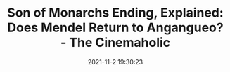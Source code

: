 ---
"title": "Son of Monarchs Ending, Explained: Does Mendel Return to Angangueo? - The Cinemaholic"
"date": "2021-11-2 19:30:23"
"feed_name": "GOOGLENEWSMINING"
"feed_website": "https://news.google.com/search?q=mining%2Bincident&hl=en-US&gl=US&ceid=US:en"
"feed_rss": "https://news.google.com/rss/search?q=mining%2Bincident&hl=en-US&gl=US&ceid=US:en"
"link": "https://thecinemaholic.com/son-of-monarchs-ending-explained/"
"source": "{'href': 'https://thecinemaholic.com', 'title': 'The Cinemaholic'}"
"file": "_posts/2021-1-1-75eca3754bec6f23e4d4b4afb16cbadab19c42f6.md"
"accident": "0"
"drilling": "1"
"dead": "0"
"injured": "0"
"arrested": "0"
"place": "unknown place"
"where": "unknown site"
"causes": "unknown"
"place_uri": "unknown place"
---